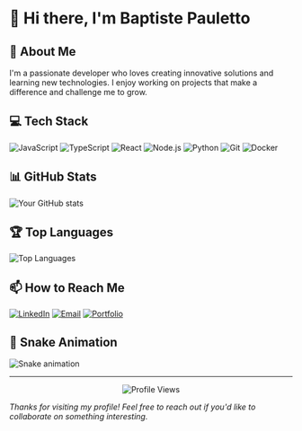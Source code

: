 # 👋 Hi there, I'm Baptiste Pauletto

## 🚀 About Me
I'm a passionate developer who loves creating innovative solutions and learning new technologies. I enjoy working on projects that make a difference and challenge me to grow.

## 💻 Tech Stack
![JavaScript](https://img.shields.io/badge/-JavaScript-F7DF1E?style=flat-square&logo=javascript&logoColor=black)
![TypeScript](https://img.shields.io/badge/-TypeScript-007ACC?style=flat-square&logo=typescript&logoColor=white)
![React](https://img.shields.io/badge/-React-61DAFB?style=flat-square&logo=react&logoColor=black)
![Node.js](https://img.shields.io/badge/-Node.js-339933?style=flat-square&logo=node.js&logoColor=white)
![Python](https://img.shields.io/badge/-Python-3776AB?style=flat-square&logo=python&logoColor=white)
![Git](https://img.shields.io/badge/-Git-F05032?style=flat-square&logo=git&logoColor=white)
![Docker](https://img.shields.io/badge/-Docker-2496ED?style=flat-square&logo=docker&logoColor=white)


## 📊 GitHub Stats
![Your GitHub stats](https://github-readme-stats.vercel.app/api?username=baptistepauletto&show_icons=true&theme=radical)

## 🏆 Top Languages
![Top Languages](https://github-readme-stats.vercel.app/api/top-langs/?username=baptistepauletto&layout=compact&theme=radical)


## 📫 How to Reach Me
[![LinkedIn](https://img.shields.io/badge/-LinkedIn-0077B5?style=flat-square&logo=linkedin&logoColor=white)](https://linkedin.com/in/baptistepauletto)
[![Email](https://img.shields.io/badge/-Email-D14836?style=flat-square&logo=gmail&logoColor=white)](mailto:baptistep.contact@gmail.com)
[![Portfolio](https://img.shields.io/badge/-Portfolio-000000?style=flat-square&logo=About.me&logoColor=white)](https://baptistepauletto.github.io)


## 🐍 Snake Animation
![Snake animation](https://github.com/baptistepauletto/baptistepauletto/blob/output/github-contribution-grid-snake-dark.svg)

---

<div align="center">
  <img src="https://komarev.com/ghpvc/?username=baptistepauletto&style=flat-square&color=blue" alt="Profile Views"/>
</div>

*Thanks for visiting my profile! Feel free to reach out if you'd like to collaborate on something interesting.* 